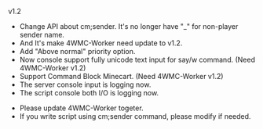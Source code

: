 v1.2  

- Change API about cm;sender. It's no longer have "_" for non-player sender name.  
- And It's make 4WMC-Worker need update to v1.2.  
- Add "Above normal" priority option.  
- Now console support fully unicode text input for say/w command. (Need 4WMC-Worker v1.2)  
- Support Command Block Minecart. (Need 4WMC-Worker v1.2)  
- The server console input is logging now.  
- The script console both I/O is logging now.  

* Please update 4WMC-Worker togeter.  
* If you write script using cm;sender command, please modify if needed.  
